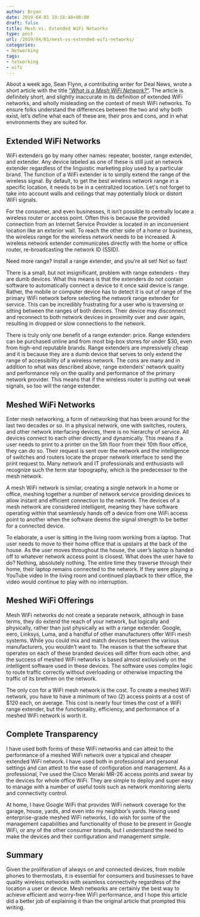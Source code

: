 ```yaml
---
author: Bryan
date: 2019-04-01 19:18:40+00:00
draft: false
title: Mesh vs. Extended WiFi Networks
type: post
url: /2019/04/01/mesh-vs-extended-wifi-networks/
categories:
- Networking
tags:
- networking
- wifi
---
```





About a week ago, Sean Flynn, a contributing writer for Deal News, wrote a short article with the title [“](https://www.dealnews.com/features/WiFi/What-Is-Mesh-WiFi/)_[What is a Mesh WiFi Network?](https://www.dealnews.com/features/WiFi/What-Is-Mesh-WiFi/)_[”](https://www.dealnews.com/features/WiFi/What-Is-Mesh-WiFi/). The article is definitely short, and slightly inaccurate in its definition of extended WiFi networks, and wholly misleading on the context of mesh WiFi networks. To ensure folks understand the differences between the two and why both exist, let’s define what each of these are, their pros and cons, and in what environments they are suited for.







## Extended WiFi Networks







WiFi extenders go by many other names: repeater, booster, range extender, and extender. Any device labeled as one of these is still just an network extender regardless of the linguistic marketing ploy used by a particular brand. The function of a WiFi extender is to simply extend the range of the wireless signal. By default, to get the best wireless network range in a specific location, it needs to be in a centralized location. Let's not forget to take into account walls and ceilings that may potentially block or distort WiFi signals.







For the consumer, and even businesses, it isn’t possible to centrally locate a wireless router or access point. Often this is because the provided connection from an Internet Service Provider is located in an inconvenient location like an exterior wall. To reach the other side of a home or business, the wireless range for the wireless network needs to be increased. A wireless network extender communicates directly with the home or office router, re-broadcasting the network ID (SSID).







Need more range? Install a range extender, and you’re all set! Not so fast!







There is a small, but not insignificant, problem with range extenders - they are dumb devices. What this means is that the extenders do not contain software to automatically connect a device to it once said device is range. Rather, the mobile or computer device has to detect it is out of range of the primary WiFi network before selecting the network range extender for service. This can be incredibly frustrating for a user who is traversing or sitting between the ranges of both devices. Their device may disconnect and reconnect to both network devices in proximity over and over again, resulting in dropped or slow connections to the network.







There is truly only one benefit of a range extender: price. Range extenders can be purchased online and from most big-box stores for under $30, even from high-end reputable brands. Range extenders are impressively cheap and it is because they are a dumb device that serves to only extend the range of accessibility of a wireless network. The cons are many and in addition to what was described above, range extenders’ network quality and performance rely on the quality and performance of the primary network provider. This means that if the wireless router is putting out weak signals, so too will the range extender.







## Meshed WiFi Networks







Enter mesh networking, a form of networking that has been around for the last two decades or so. In a physical network, one with switches, routers, and other network interfacing devices, there is no hierarchy of service. All devices connect to each other directly and dynamically. This means if a user needs to print to a printer on the 5th floor from their 10th floor office, they can do so. Their request is sent over the network and the intelligence of switches and routers locate the proper network interface to send the print request to. Many network and IT professionals and enthusiasts will recognize such the term star topography, which is the predecessor to the mesh network.







A mesh WiFi network is similar, creating a single network in a home or office, meshing together a number of network service providing devices to allow instant and efficient connection to the network. The devices of a mesh network are considered intelligent, meaning they have software operating within that seamlessly hands off a device from one WiFi access point to another when the software deems the signal strength to be better for a connected device.







To elaborate, a user is sitting in the living room working from a laptop. That user needs to move to their home office that is upstairs at the back of the house. As the user moves throughout the house, the user’s laptop is handed off to whatever network access point is closest. What does the user have to do? Nothing, absolutely nothing. The entire time they traverse through their home, their laptop remains connected to the network. If they were playing a YouTube video in the living room and continued playback to their office, the video would continue to play with no interruption.







## Meshed WiFi Offerings







Mesh WiFi networks do not create a separate network, although in base terms, they do extend the reach of your network, but logically and physically, rather than just physically as with a range extender. Google, eero, Linksys, Luma, and a handful of other manufacturers offer WiFi mesh systems. While you could mix and match devices between the various manufacturers, you wouldn’t want to. The reason is that the software that operates on each of these branded devices will differ from each other, and the success of meshed WiFi networks is based almost exclusively on the intelligent software used in these devices. The software uses complex logic to route traffic correctly without overloading or otherwise impacting the traffic of its brethren on the network.







The only con for a WiFi mesh network is the cost. To create a meshed WiFi network, you have to have a minimum of two (2) access points at a cost of $120 each, on average. This cost is nearly four times the cost of a WiFi range extender, but the functionality, efficiency, and performance of a meshed WiFi network is worth it.







## Complete Transparency







I have used both forms of these WiFi networks and can attest to the performance of a meshed WiFi network over a typical and cheaper extended WiFi network. I have used both in professional and personal settings and can attest to the ease of configuration and management. As a professional, I’ve used the Cisco Meraki MR-26 access points and swear by the devices for whole office WiFi. They are simple to deploy and super easy to manage with a number of useful tools such as network monitoring alerts and connectivity control.







At home, I have Google WiFi that provides WiFi network coverage for the garage, house, yards, and even into my neighbor’s yards. Having used enterprise-grade meshed WiFi networks, I do wish for some of the management capabilities and functionality of those to be present in Google WiFi, or any of the other consumer brands, but I understand the need to make the devices and their configuration and management simple.







## Summary







Given the proliferation of always on and connected devices, from mobile phones to thermostats, it is essential for consumers and businesses to have quality wireless networks with seamless connectivity regardless of the location a user or device. Mesh networks are certainly the best way to achieve efficient and worry-free WiFi performance, and I hope this article did a better job of explaining it than the original article that prompted this writing.



